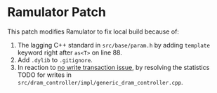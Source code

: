 # Ramulator Patch

This patch modifies Ramulator to fix local build because of:
1. The lagging C++ standard in `src/base/param.h` by adding `template` keyword right after `as<T>` on line 88.
2. Add `.dylib` to `.gitignore`.
3. In reaction to [no write transaction issue](https://github.com/CMU-SAFARI/ramulator2/issues/30), by resolving the statistics TODO for writes in `src/dram_controller/impl/generic_dram_controller.cpp`.
